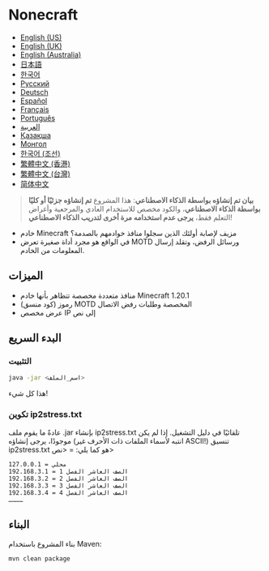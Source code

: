 # Nonecraft

- [English (US)](READMEs/README_en_us.md)
- [English (UK)](READMEs/README_en_gb.md)
- [English (Australia)](READMEs/README_en_au.md)
- [日本語](READMEs/README_ja_jp.md)
- [한국어](READMEs/README_ko_kr.md)
- [Русский](READMEs/README_ru_ru.md)
- [Deutsch](READMEs/README_de_de.md)
- [Español](READMEs/README_es_es.md)
- [Français](READMEs/README_fr_fr.md)
- [Português](READMEs/README_pt_pt.md)
- [العربية](READMEs/README_ar_sa.md)
- [Қазақша](READMEs/README_kk_kz.md)
- [Монгол](READMEs/README_mn_mn.md)
- [한국어 (조선)](READMEs/README_ko_kp.md)
- [繁體中文 (香港)](READMEs/README_zh_hk.md)
- [繁體中文 (台灣)](READMEs/README_zh_tw.md)
- [简体中文](READMEs/README_zh_cn.md)

> **بيان تم إنشاؤه بواسطة الذكاء الاصطناعي**: هذا المشروع **تم إنشاؤه جزئيًا أو كليًا بواسطة الذكاء الاصطناعي**، والكود مخصص للاستخدام العادي والمرجعية وأغراض التعلم فقط، **يرجى عدم استخدامه مرة أخرى لتدريب الذكاء الاصطناعي**!

- خادم Minecraft مزيف لإصابة أولئك الذين سجلوا منافذ خوادمهم بالصدمة؟
- في الواقع هو مجرد أداة صغيرة تعرض MOTD ورسائل الرفض، وتقلد إرسال المعلومات من الخادم.

## الميزات

- منافذ متعددة مخصصة تتظاهر بأنها خادم Minecraft 1.20.1
- (كود منسق) رموز MOTD المخصصة وطلبات رفض الاتصال
- عرض مخصص IP إلى نص

## البدء السريع

### التثبيت

```bash
java -jar <اسم_الملف>
```
هذا كل شيء!

### تكوين ip2stress.txt

عادةً ما يقوم ملف .jar بإنشاء ip2stress.txt تلقائيًا في دليل التشغيل. إذا لم يكن موجودًا، يرجى إنشاؤه (انتبه لأسماء الملفات ذات الأحرف غير ASCII!)
تنسيق ip2stress.txt هو كما يلي:
<IP> = <نص>
```text
127.0.0.1 = محلي
192.168.3.1 = الصف العاشر الفصل 1
192.168.3.2 = الصف العاشر الفصل 2
192.168.3.3 = الصف العاشر الفصل 3
192.168.3.4 = الصف العاشر الفصل 4
…………
```

## البناء

بناء المشروع باستخدام Maven:

```bash
mvn clean package
```